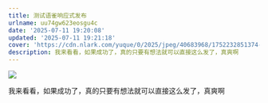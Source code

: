 ```yaml
---
title: 测试语雀响应式发布
urlname: uu74gw623eosgu4c
date: '2025-07-11 19:20:08'
updated: '2025-07-11 19:21:18'
cover: 'https://cdn.nlark.com/yuque/0/2025/jpeg/40683968/1752232851374-dcb465ef-1635-46d4-a2ca-79524c56a581.jpeg'
description: 我来看看，如果成功了，真的只要有想法就可以直接这么发了，真爽啊
---
```

![](https://cdn.jsdmirror.com/gh/iosxx/blog@posts/img/070eeea6b7149caaecfb904973361b17.jpeg)

我来看看，如果成功了，真的只要有想法就可以直接这么发了，真爽啊

